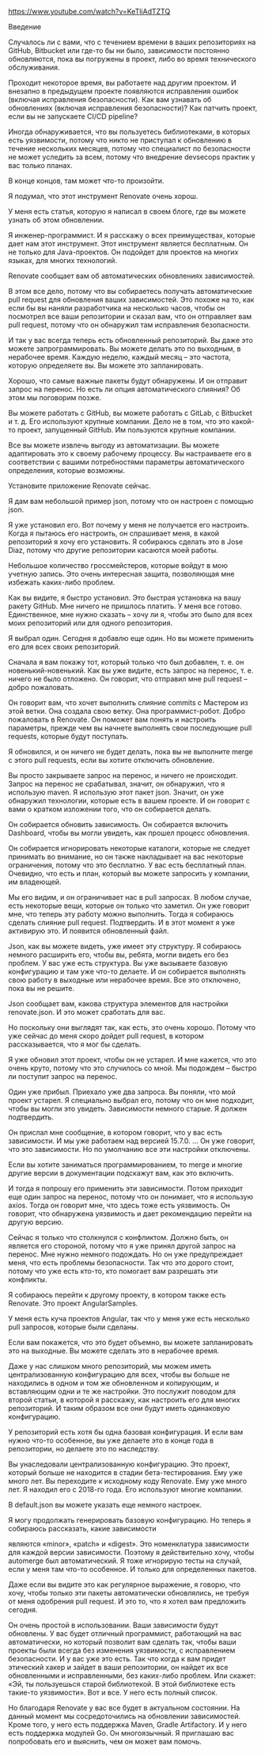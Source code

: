 https://www.youtube.com/watch?v=KeTliAdTZTQ

Введение

Случалось ли с вами, что с течением времени в ваших репозиториях на GitHub, Bitbucket или где-то бы ни было, зависимости постоянно обновляются, пока вы погружены в проект, либо во время технического обслуживания.

Проходит некоторое время, вы работаете над другим проектом. И внезапно в предыдущем проекте появляются 
исправления ошибок (включая исправления безопасности). Как вам узнавать об обновлениях (включая 
исправления безопасности)? Как патчить проект, если вы не запускаете CI/CD pipeline?

Иногда обнаруживается, что вы пользуетесь библиотеками, в которых есть 
уязвимости, потому что никто не приступал к обновлению в течение нескольких месяцев, потому что специалист по безопасности не может уследить за всем, потому что внедрение devsecops практик у вас только планах.

В конце концов, там может что-то произойти.

Я подумал, что этот инструмент Renovate очень хорош.

У меня есть статья, которую я написал в своем блоге, где вы можете узнать об этом обновлении. 

Я инженер-программист. И я расскажу о всех преимуществах, которые дает нам этот инструмент. Этот 
инструмент является бесплатным. Он не только для Java-проектов. Он подойдет для проектов на многих языках, 
для многих технологий.


Renovate сообщает вам об автоматических обновлениях зависимостей.

В этом все дело, потому что вы собираетесь получать автоматические pull request для обновления ваших зависимостей. Это похоже на то, как если бы вы наняли разработчика на несколько часов, чтобы он посмотрел все ваши репозитории и сказал вам, что он отправляет вам pull request, потому что он обнаружил там исправления безопасности.

И так у вас всегда теперь есть обновленный репозиторий. Вы даже это можете запрограммировать. Вы можете делать это по выходным, в нерабочее время. Каждую неделю, каждый месяц – это частота, которую определяете вы. Вы можете это запланировать.

Хорошо, что самые важные пакеты будут обнаружены. И он отправит запрос на перенос. Но есть ли опция автоматического слияния? Об этом мы поговорим позже.

Вы можете работать с GitHub, вы можете работать с GitLab, с Bitbucket и т. д. Его используют крупные компании. Дело не в том, что это какой-то проект, запущенный GitHub. Им пользуются крупные компании.

Все вы можете извлечь выгоду из автоматизации. Вы можете адаптировать это к своему рабочему процессу. Вы настраиваете его в соответствии с вашими потребностями параметры автоматического определения, которые возможны.

Установите приложение Renovate сейчас.

Я дам вам небольшой пример json, потому что он настроен с помощью json.

Я уже установил его. Вот почему у меня не получается его настроить. Когда я пытаюсь его настроить, он спрашивает меня, в какой репозиторий я хочу его установить. Я собираюсь сделать это в Jose Diaz, потому что другие репозитории касаются моей работы.

Небольшое количество гроссмейстеров, которые войдут в мою учетную запись. Это очень интересная защита, позволяющая мне избежать каких-либо проблем.

Как вы видите, я быстро установил. Это быстрая установка на вашу ракету GitHub. Мне ничего не пришлось платить. У меня все готово. Единственное, мне нужно сказать – хочу ли я, чтобы это было для всех моих репозиторий или для одного репозитория.

Я выбрал один. Сегодня я добавлю еще один. Но вы можете применить его для всех своих репозиторий.

Сначала я вам покажу тот, который только что был добавлен, т. е. он новенький-новенький. Как вы уже видите,
есть запрос на перенос, т. е. ничего не было отложено. Он говорит, что отправил мне pull request – добро 
пожаловать.

Он говорит вам, что хочет выполнить слияние commits с Мастером из этой ветки. Она создала свою ветку. Она программист-робот. Добро пожаловать в Renovate. Он поможет вам понять и настроить параметры, прежде чем вы начнете выполнять свои последующие pull requests, которые будут поступать.

Я обновился, и он ничего не будет делать, пока вы не выполните merge с этого pull requests, если вы хотите отключить обновление. 

Вы просто закрываете запрос на перенос, и ничего не происходит. Запрос на перенос не срабатывал, значит, он обнаружил, что я использую maven. Я использую этот пакет json. Значит, он уже обнаружил технологии, которые есть в вашем проекте. И он говорит с вами о кратком изложении того, что он собирается делать.

Он собирается обновить зависимость. Он собирается включить Dashboard, чтобы вы могли увидеть, как прошел процесс обновления. 

Он собирается игнорировать некоторые каталоги, которые не следует принимать во внимание, но он также накладывает на вас некоторые ограничения, потому что это бесплатно. У вас есть бесплатный план. Очевидно, что есть и план, который вы можете запросить у компании, им владеющей.

Мы его видим, и он ограничивает нас в pull запросах. В любом случае, есть некоторые вещи, которые он 
только что заметил. Он уже говорит мне, что теперь эту работу можно выполнить. Тогда я собираюсь сделать 
слияние pull request. Подтвердить. И в этот момент я уже активирую это. И появится обновленный файл.

Json, как вы можете видеть, уже имеет эту структуру. Я собираюсь немного расширить его, чтобы вы, ребята, могли видеть его без проблем. У вас уже есть структура. Вы уже вызываете базовую конфигурацию и там уже что-то делаете. И он собирается выполнять свою работу в выходные или нерабочее время. Все это отключено, пока вы не решите.

Json сообщает вам, какова структура элементов для настройки renovate.json. И это может сработать для вас.

Но поскольку они выглядят так, как есть, это очень хорошо. Потому что уже сейчас до меня скоро дойдет pull request, в котором рассказывается, что я мог бы сделать.

Я уже обновил этот проект, чтобы он не устарел. И мне кажется, что это очень круто, потому что это случилось со мной. Мы подождем – быстро ли поступит запрос на перенос.

Один уже прибыл. Приехало уже два запроса.
Вы поняли, что мой проект устарел. Я специально выбрал его, потому что он мне подходит, чтобы вы могли это увидеть. Зависимости немного старые. Я должен подтвердить.

Он прислал мне сообщение, в котором говорит, что у вас есть зависимости. И мы уже работаем над версией 15.7.0. …  Он уже говорит, что это зависимости. Но по умолчанию все эти настройки отключены.

Если вы хотите заниматься программированием, то merge и многие другие версии в документации подскажут вам, как это включить.

И тогда я попрошу его применить эти зависимости. Потом приходит еще один запрос на перенос, потому что он понимает, что я использую axios. Тогда он говорит мне, что здесь тоже есть уязвимость. Он говорит, что обнаружена уязвимость и дает рекомендацию перейти на другую версию.

Сейчас я только что столкнулся с конфликтом. Должно быть, он является его стороной, потому что я уже принял другой запрос на перенос. Мне нужно немного подождать. Но он уже предупреждает меня, что есть проблемы безопасности. Так что это дорого стоит, потому что уже есть кто-то, кто помогает вам разрешать эти конфликты.

Я собираюсь перейти к другому проекту, в котором также есть Renovate. Это проект AngularSamples.

У меня есть куча проектов Angular, так что у меня уже есть несколько pull запросов, которые были сделаны.

Если вам покажется, что это будет объемно, вы можете запланировать это на выходные. Вы можете сделать это в нерабочее время.

Даже у нас слишком много репозиторий, мы можем иметь централизованную конфигурацию для всех, чтобы вы больше не находились в одном и том же обновленном и копирующим, и вставляющим одни и те же настройки. Это послужит поводом для второй статьи, в которой я расскажу, как настроить его для многих репозиторий. И таким образом все они будут иметь одинаковую конфигурацию.

У репозиторий есть хотя бы одна базовая конфигурация. И если вам нужно что-то особенное, вы уже делаете это в конце года в репозитории, но делаете это по наследству.

Вы унаследовали централизованную конфигурацию. Это проект, который больше не находится в стадии бета-тестирования. Ему уже много лет. Вы переходите к исходному коду Renovate. Ему уже много лет. Я находил его с 2018-го года. Его используют многие компании.

В default.json вы можете указать еще немного настроек.

Я могу продолжать генерировать базовую конфигурацию. Но теперь я собираюсь рассказать, какие зависимости 

являются «minor», «patch» и «digest». Это номенклатура зависимости для каждой версии зависимости. Поэтому я действительно хочу, чтобы automerge был автоматический. Я тоже игнорирую тесты на случай, если у меня там что-то особенное. И только для определенных пакетов.

Даже если вы видите это как регулярное выражение, я говорю, что хочу, чтобы только эти пакеты автоматически обновлялись, не требуя от меня одобрения pull request. И это то, что я хотел вам предложить сегодня.

Он очень простой в использовании. Ваши зависимости будут обновлены. У вас будет отличный программист, работающий на вас автоматически, но который позволит вам сделать так, чтобы ваши проекты были всегда без изменения уязвимости, с исправлением безопасности. И у вас уже это есть.
Так что когда к вам придет этический хакер и зайдет в ваши репозитории, он найдет их все обновленными и исправленными, без каких-либо проблем. Или скажет: «Эй, ты пользуешься старой библиотекой. В этой библиотеке есть такие-то уязвимости». Вот и все. У него есть полный список.

Но благодаря Renovate у вас все будет в актуальном состоянии. На данный момент мы сосредоточились на обновлении зависимостей. Кроме того, у него есть поддержка Maven, Gradle Artifactory. И у него есть поддержка модулей Go. Он многоязычный. Я приглашаю вас попробовать его и выяснить, чем он может вам помочь.